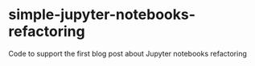 # simple-jupyter-notebooks-refactoring

Code to support the first blog post about Jupyter notebooks refactoring

